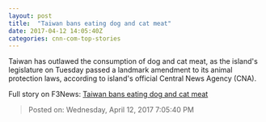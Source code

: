 ```yaml
---
layout: post
title:  "Taiwan bans eating dog and cat meat"
date: 2017-04-12 14:05:40Z
categories: cnn-com-top-stories
---
```


Taiwan has outlawed the consumption of dog and cat meat, as the island's legislature on Tuesday passed a landmark amendment to its animal protection laws, according to island's official Central News Agency (CNA).


Full story on F3News: [Taiwan bans eating dog and cat meat](http://www.f3nws.com/n/SBjsR)

> Posted on: Wednesday, April 12, 2017 7:05:40 PM
